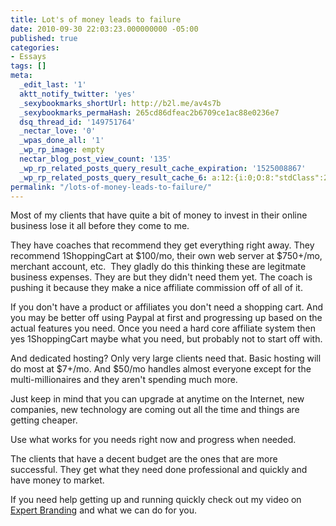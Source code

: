 ```yaml
---
title: Lot's of money leads to failure
date: 2010-09-30 22:03:23.000000000 -05:00
published: true
categories:
- Essays
tags: []
meta:
  _edit_last: '1'
  aktt_notify_twitter: 'yes'
  _sexybookmarks_shortUrl: http://b2l.me/av4s7b
  _sexybookmarks_permaHash: 265cd86dfeac2b6709ce1ac88e0236e7
  dsq_thread_id: '149751764'
  _nectar_love: '0'
  _wpas_done_all: '1'
  _wp_rp_image: empty
  nectar_blog_post_view_count: '135'
  _wp_rp_related_posts_query_result_cache_expiration: '1525008867'
  _wp_rp_related_posts_query_result_cache_6: a:12:{i:0;O:8:"stdClass":2:{s:7:"post_id";s:4:"2297";s:5:"score";s:17:"30.25262263052999";}i:1;O:8:"stdClass":2:{s:7:"post_id";s:4:"1403";s:5:"score";s:17:"23.17937907440146";}i:2;O:8:"stdClass":2:{s:7:"post_id";s:4:"1193";s:5:"score";s:18:"23.077380461585033";}i:3;O:8:"stdClass":2:{s:7:"post_id";s:4:"2271";s:5:"score";s:17:"22.89592275476361";}i:4;O:8:"stdClass":2:{s:7:"post_id";s:3:"309";s:5:"score";s:18:"20.049706086256048";}i:5;O:8:"stdClass":2:{s:7:"post_id";s:4:"1783";s:5:"score";s:17:"19.72404066539668";}i:6;O:8:"stdClass":2:{s:7:"post_id";s:3:"179";s:5:"score";s:17:"19.35581430935862";}i:7;O:8:"stdClass":2:{s:7:"post_id";s:3:"369";s:5:"score";s:17:"19.25823398100579";}i:8;O:8:"stdClass":2:{s:7:"post_id";s:4:"1195";s:5:"score";s:17:"18.31828819328558";}i:9;O:8:"stdClass":2:{s:7:"post_id";s:3:"279";s:5:"score";s:17:"16.74073091185521";}i:10;O:8:"stdClass":2:{s:7:"post_id";s:4:"7786";s:5:"score";s:18:"16.699173128454518";}i:11;O:8:"stdClass":2:{s:7:"post_id";s:4:"1811";s:5:"score";s:18:"16.643150583474448";}}
permalink: "/lots-of-money-leads-to-failure/"
---
```

<p>Most of my clients that have quite a bit of money to invest in their online business lose it all before they come to me.</p>
<p>They have coaches that recommend they get everything right away. They recommend 1ShoppingCart at $100/mo, their own web server at $750+/mo, merchant account, etc.  They gladly do this thinking these are legitmate business expenses. They are but they didn't need them yet. The coach is pushing it because they make a nice affiliate commission off of all of it.</p>
<p>If you don't have a product or affiliates you don't need a shopping cart. And you may be better off using Paypal at first and progressing up based on the actual features you need. Once you need a hard core affiliate system then yes 1ShoppingCart maybe what you need, but probably not to start off with.</p>
<p>And dedicated hosting? Only very large clients need that. Basic hosting will do most at $7+/mo. And $50/mo handles almost everyone except for the multi-millionaires and they aren't spending much more.</p>
<p>Just keep in mind that you can upgrade at anytime on the Internet, new companies, new technology are coming out all the time and things are getting cheaper.</p>
<p>Use what works for you needs right now and progress when needed.</p>
<p>The clients that have a decent budget are the ones that are more successful. They get what they need done professional and quickly and have money to market.</p>
<p>If you need help getting up and running quickly check out my video on <a href="https://christopher-sherrod.blisslifepress.com/branding/" rel="nofollow">Expert Branding</a> and what we can do for you.</p>
